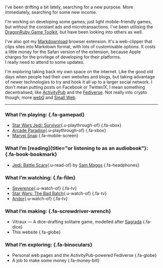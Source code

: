 I've been drifting a bit lately, searching for a new purpose.
More immediately, searching for some new income.

I'm working on developing some games; just light mobile-friendly games,
but without the constant ads and microtransactions. I've been utilising the
[DragonRuby Game Toolkit](https://dragonruby.org/toolkit/game), but have been
looking into others as well.

I've also got my [Markdownload](https://github.com/deathau/markdownload) browser
extension. It's a web-clipper that clips sites into Markdown format, with lots of
customisable options. It costs a little money for the Safari version of the extension,
because Apple charges for the privilege of developing for their platforms.  
I really need to attend to some updates.

I'm exploring taking back my own space on the internet.
Like the good old days when people had their own websites and blogs, but taking
advantage of newer technologies to try and hook it all up to a larger social network.
I don't mean putting posts on Facebook or Twitter/X, I mean something decentralised,
like [ActivityPub](https://activitypub.rocks) and the
[Fediverse](https://fediverse.party). Not really into crypto though; more
[web0](https://web0.small-web.org/) and
[Small Web](https://ar.al/2020/08/07/what-is-the-small-web/).

---

### What I’m playing: {.fa-gamepad}
- [Star Wars Jedi: Survivor](https://www.igdb.com/g/4b7o){.u-playthrough-of} {.fa-xbox}
- [Arcade Paradise](https://www.igdb.com/g/344n){.u-playthrough-of} {.fa-xbox}
- [Marvel Snap](https://www.igdb.com/g/4c2v) {.fa-mobile-screen}

### What I’m [reading]{title="or listening to as an audiobook"}: {.fa-book-bookmark}
- [Jedi: Battle Scars](https://openlibrary.org/works/OL28799340W){.u-read-of} by [Sam Maggs](https://openlibrary.org/authors/OL7541563A) {.fa-headphones}

### What I’m watching: {.fa-film}
- [Severence](https://www.imdb.com/title/tt11280740/){.u-watch-of} {.fa-tv}
- [Star Wars: The Bad Batch](https://www.imdb.com/title/tt12708542/){.u-watch-of} {.fa-tv}
- [Andor](https://www.imdb.com/title/tt9253284/){.u-watch-of} {.fa-tv}

### What I’m making: {.fa-screwdriver-wrench}
- Vitraux — A dice-drafting solitaire game, modelled after [Sagrada](https://boardgamegeek.com/boardgame/199561/sagrada) {.fa-dice}
- This website {.fa-globe}

### What I’m exploring: {.fa-binoculars}
- Personal web pages and the ActivityPub-powered Fediverse {.fa-globe}
- A job to make some money {.fa-money-bill}
